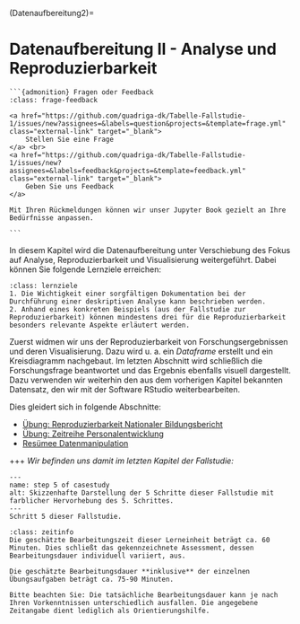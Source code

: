 (Datenaufbereitung2)=
# Datenaufbereitung II - Analyse und Reproduzierbarkeit

````{margin}
```{admonition} Fragen oder Feedback 
:class: frage-feedback

<a href="https://github.com/quadriga-dk/Tabelle-Fallstudie-1/issues/new?assignees=&labels=question&projects=&template=frage.yml" class="external-link" target="_blank">
    Stellen Sie eine Frage
</a> <br>
<a href="https://github.com/quadriga-dk/Tabelle-Fallstudie-1/issues/new?assignees=&labels=feedback&projects=&template=feedback.yml" class="external-link" target="_blank">
    Geben Sie uns Feedback
</a>

Mit Ihren Rückmeldungen können wir unser Jupyter Book gezielt an Ihre Bedürfnisse anpassen.

```
````

In diesem Kapitel wird die Datenaufbereitung unter Verschiebung des Fokus auf Analyse, Reproduzierbarkeit und Visualisierung weitergeführt. Dabei können Sie folgende Lernziele erreichen:

```{admonition} Lernziel: Datenanalyse und -reproduzierbarkeit
:class: lernziele 
1. Die Wichtigkeit einer sorgfältigen Dokumentation bei der Durchführung einer deskriptiven Analyse kann beschrieben werden.
2. Anhand eines konkreten Beispiels (aus der Fallstudie zur Reproduzierbarkeit) können mindestens drei für die Reproduzierbarkeit besonders relevante Aspekte erläutert werden.
```  

Zuerst widmen wir uns der Reproduzierbarkeit von Forschungsergebnissen und deren Visualisierung. Dazu wird u. a. ein *Dataframe* erstellt und ein Kreisdiagramm nachgebaut. 
Im letzten Abschnitt wird schließlich die Forschungsfrage beantwortet und das Ergebnis ebenfalls visuell dargestellt.
Dazu verwenden wir weiterhin den aus dem vorherigen Kapitel bekannten Datensatz, den wir mit der Software RStudio weiterbearbeiten.

Dies gleidert sich in folgende Abschnitte: 

- [Übung: Reproduzierbarkeit Nationaler Bildungsbericht](/Markdown/7_1_Übung_Reproduzierbarkeit.ipynb)
- [Übung: Zeitreihe Personalentwicklung](/Markdown/7_2_Übung_Zeitreihe.ipynb)
- [Resümee Datenmanipulation](/Markdown/7_3_Resümee_Datenmanipulation2.md)

+++
*Wir befinden uns damit im letzten Kapitel der Fallstudie:*

```{figure} _images/FS-Schritte5.png
---
name: step 5 of casestudy
alt: Skizzenhafte Darstellung der 5 Schritte dieser Fallstudie mit farblicher Hervorhebung des 5. Schrittes.
---
Schritt 5 dieser Fallstudie.
```


```{admonition} Bearbeitungszeit
:class: zeitinfo
Die geschätzte Bearbeitungszeit dieser Lerneinheit beträgt ca. 60 Minuten. Dies schließt das gekennzeichnete Assessment, dessen Bearbeitungsdauer individuell variiert, aus. 

Die geschätzte Bearbeitungsdauer **inklusive** der einzelnen Übungsaufgaben beträgt ca. 75-90 Minuten.

Bitte beachten Sie: Die tatsächliche Bearbeitungsdauer kann je nach Ihren Vorkenntnissen unterschiedlich ausfallen. Die angegebene Zeitangabe dient lediglich als Orientierungshilfe.